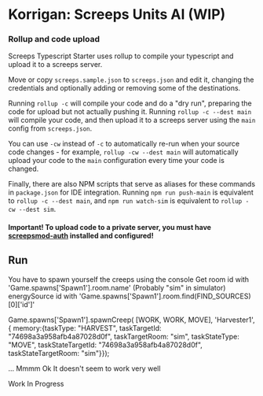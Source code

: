 # Korrigan: Screeps Units AI (WIP)

### Rollup and code upload

Screeps Typescript Starter uses rollup to compile your typescript and upload it to a screeps server.

Move or copy `screeps.sample.json` to `screeps.json` and edit it, changing the credentials and optionally adding or removing some of the destinations.

Running `rollup -c` will compile your code and do a "dry run", preparing the code for upload but not actually pushing it. Running `rollup -c --dest main` will compile your code, and then upload it to a screeps server using the `main` config from `screeps.json`.

You can use `-cw` instead of `-c` to automatically re-run when your source code changes - for example, `rollup -cw --dest main` will automatically upload your code to the `main` configuration every time your code is changed.

Finally, there are also NPM scripts that serve as aliases for these commands in `package.json` for IDE integration. Running `npm run push-main` is equivalent to `rollup -c --dest main`, and `npm run watch-sim` is equivalent to `rollup -cw --dest sim`.

#### Important! To upload code to a private server, you must have [screepsmod-auth](https://github.com/ScreepsMods/screepsmod-auth) installed and configured!

## Run

You have to spawn yourself the creeps using the console
Get room id with 'Game.spawns['Spawn1'].room.name' (Probably "sim" in simulator)
energySource id with 'Game.spawns['Spawn1'].room.find(FIND_SOURCES)[0]['id']'

Game.spawns['Spawn1'].spawnCreep( [WORK, WORK, MOVE], 'Harvester1', { memory:{taskType: "HARVEST", taskTargetId: "74698a3a958afb4a87028d0f", taskTargetRoom: "sim", taskStateType: "MOVE", taskStateTargetId: "74698a3a958afb4a87028d0f", taskStateTargetRoom: "sim"}});

... Mmmm Ok
It doesn't seem to work very well


Work In Progress
